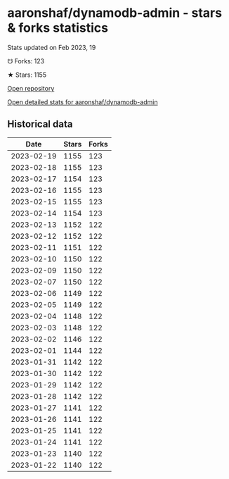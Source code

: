 # aaronshaf/dynamodb-admin - stars & forks statistics

Stats updated on Feb 2023, 19

☋ Forks: 123

★ Stars: 1155

[Open repository](https://github.com/aaronshaf/dynamodb-admin)

[Open detailed stats for aaronshaf/dynamodb-admin](https://reviewgithub.com/rep/aaronshaf/dynamodb-admin)

## Historical data
| Date | Stars | Forks |
|------|-------|-------|
| 2023-02-19 | 1155 | 123 | 
| 2023-02-18 | 1155 | 123 | 
| 2023-02-17 | 1154 | 123 | 
| 2023-02-16 | 1155 | 123 | 
| 2023-02-15 | 1155 | 123 | 
| 2023-02-14 | 1154 | 123 | 
| 2023-02-13 | 1152 | 122 | 
| 2023-02-12 | 1152 | 122 | 
| 2023-02-11 | 1151 | 122 | 
| 2023-02-10 | 1150 | 122 | 
| 2023-02-09 | 1150 | 122 | 
| 2023-02-07 | 1150 | 122 | 
| 2023-02-06 | 1149 | 122 | 
| 2023-02-05 | 1149 | 122 | 
| 2023-02-04 | 1148 | 122 | 
| 2023-02-03 | 1148 | 122 | 
| 2023-02-02 | 1146 | 122 | 
| 2023-02-01 | 1144 | 122 | 
| 2023-01-31 | 1142 | 122 | 
| 2023-01-30 | 1142 | 122 | 
| 2023-01-29 | 1142 | 122 | 
| 2023-01-28 | 1142 | 122 | 
| 2023-01-27 | 1141 | 122 | 
| 2023-01-26 | 1141 | 122 | 
| 2023-01-25 | 1141 | 122 | 
| 2023-01-24 | 1141 | 122 | 
| 2023-01-23 | 1140 | 122 | 
| 2023-01-22 | 1140 | 122 | 

